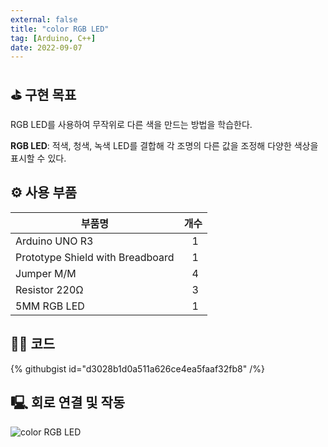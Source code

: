 ```yaml
---
external: false
title: "color RGB LED"
tag: [Arduino, C++]
date: 2022-09-07
---
```


## ⛳️ 구현 목표

RGB LED를 사용하여 무작위로 다른 색을 만드는 방법을 학습한다.

**RGB LED**: 적색, 청색, 녹색 LED를 결합해 각 조명의 다른 값을 조정해 다양한 색상을 표시할 수 있다.

## ⚙️ 사용 부품

|부품명|개수|
|------|---|
|Arduino UNO R3|&nbsp;&nbsp;&nbsp;1|
|Prototype Shield with Breadboard|&nbsp;&nbsp;&nbsp;1|
|Jumper M/M|&nbsp;&nbsp;&nbsp;4|
|Resistor 220Ω|&nbsp;&nbsp;&nbsp;3|
|5MM RGB LED|&nbsp;&nbsp;&nbsp;1|

## 👨‍💻 코드

{% githubgist id="d3028b1d0a511a626ce4ea5faaf32fb8" /%}

## 🖳 회로 연결 및 작동

![color RGB LED](/images/video/Color-RGB-LED.gif)
